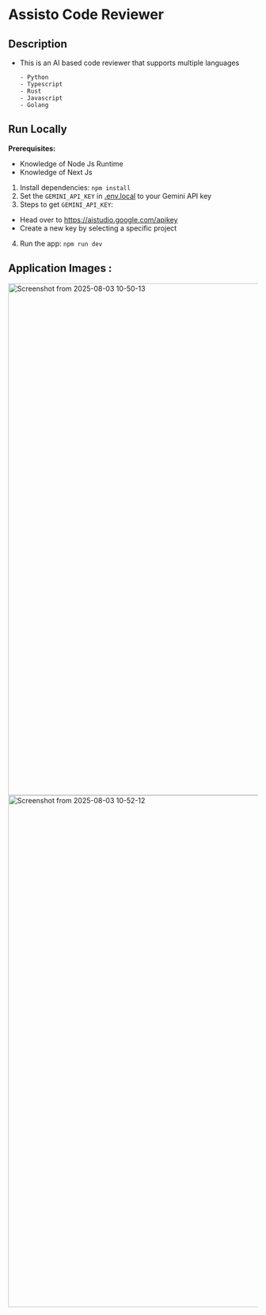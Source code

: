 # Assisto Code Reviewer



## Description

- This is an AI based code reviewer that supports multiple languages

      - Python
      - Typescript
      - Rust
      - Javascript
      - Golang
      

## Run Locally

**Prerequisites:** 
- Knowledge of Node Js Runtime
- Knowledge of Next Js


1. Install dependencies:
   `npm install`
2. Set the `GEMINI_API_KEY` in [.env.local](.env.local) to your Gemini API key
3. Steps to get `GEMINI_API_KEY`: 

 - Head over to https://aistudio.google.com/apikey
 - Create a new key by selecting a specific project

4. Run the app:
   `npm run dev`

##  Application Images : 

   <img width="1915" height="1034" alt="Screenshot from 2025-08-03 10-50-13" src="https://github.com/user-attachments/assets/412b96de-58f6-4bf7-a470-9e30fa4ee11d" />
   <img width="1915" height="1034" alt="Screenshot from 2025-08-03 10-52-12" src="https://github.com/user-attachments/assets/cb7b60a4-a7a5-4386-b5ea-ba47fe1a43e2" />


